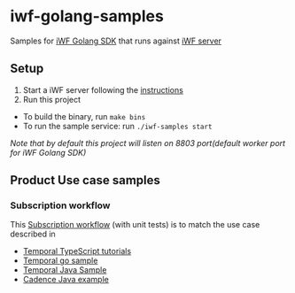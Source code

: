 # iwf-golang-samples

Samples for [iWF Golang SDK](https://github.com/indeedeng/iwf-golang-sdk) that runs
against [iWF server](https://github.com/indeedeng/iwf)

## Setup

1. Start a iWF server following the [instructions](https://github.com/indeedeng/iwf#how-to-run-this-server)
2. Run this project
  * To build the binary, run `make bins` 
  * To run the sample service: run `./iwf-samples start`

_Note that by default this project will listen on 8803 port(default worker port for iWF Golang SDK)_

## Product Use case samples

### Subscription workflow

This [Subscription workflow](https://github.com/indeedeng/iwf-golang-samples/tree/main/workflows/subscription) (with unit tests) is to match the use case described in
* [Temporal TypeScript tutorials](https://learn.temporal.io/tutorials/typescript/subscriptions/)
* [Temporal go sample](https://github.com/temporalio/subscription-workflow-project-template-go)
* [Temporal Java Sample](https://github.com/temporalio/subscription-workflow-project-template-java)
* [Cadence Java example](https://cadenceworkflow.io/docs/concepts/workflows/#example)

